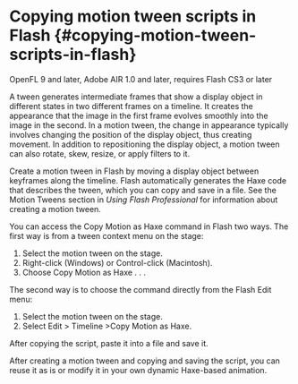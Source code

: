 # Copying motion tween scripts in Flash {#copying-motion-tween-scripts-in-flash}

OpenFL 9 and later, Adobe AIR 1.0 and later, requires Flash CS3 or later

A tween generates intermediate frames that show a display object in different states in two different frames on a timeline. It creates the appearance that the image in the first frame evolves smoothly into the image in the second. In a motion tween, the change in appearance typically involves changing the position of the display object, thus creating movement. In addition to repositioning the display object, a motion tween can also rotate, skew, resize, or apply filters to it.

Create a motion tween in Flash by moving a display object between keyframes along the timeline. Flash automatically generates the Haxe code that describes the tween, which you can copy and save in a file. See the Motion Tweens section in _Using Flash Professional_ for information about creating a motion tween.

You can access the Copy Motion as Haxe command in Flash two ways. The first way is from a tween context menu on the stage:

1.  Select the motion tween on the stage.
2.  Right-click (Windows) or Control-click (Macintosh).
3.  Choose Copy Motion as Haxe . . .

The second way is to choose the command directly from the Flash Edit menu:

1.  Select the motion tween on the stage.
2.  Select Edit &gt; Timeline &gt;Copy Motion as Haxe.

After copying the script, paste it into a file and save it.

After creating a motion tween and copying and saving the script, you can reuse it as is or modify it in your own dynamic Haxe-based animation.
